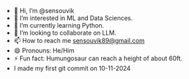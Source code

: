 - 👋 Hi, I’m @sensouvik
- 👀 I’m interested in ML and Data Sciences.
- 🌱 I’m currently learning Python.
- 💞️ I’m looking to collaborate on LLM.
- 📫 How to reach me sensouvik89@gmail.com
- 😄 Pronouns: He/Him
- ⚡ Fun fact: Humungosaur can reach a height of about 60ft.
- I made my first git commit on 10-11-2024
<!---
sensouvik/sensouvik is a ✨ special ✨ repository because its `README.md` (this file) appears on your GitHub profile.
You can click the Preview link to take a look at your changes.
--->
